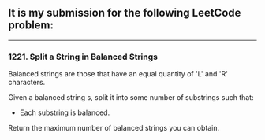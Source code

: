 ## It is my submission for the following LeetCode problem:

---

### 1221. Split a String in Balanced Strings

Balanced strings are those that have an equal quantity of 'L' and 'R' characters.

Given a balanced string s, split it into some number of substrings such that:

* Each substring is balanced.

Return the maximum number of balanced strings you can obtain.
